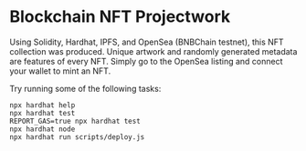 # Blockchain NFT Projectwork

Using Solidity, Hardhat, IPFS, and OpenSea (BNBChain testnet), this NFT collection was produced. Unique artwork and randomly generated metadata are features of every NFT. Simply go to the OpenSea listing and connect your wallet to mint an NFT.

Try running some of the following tasks:

```shell
npx hardhat help
npx hardhat test
REPORT_GAS=true npx hardhat test
npx hardhat node
npx hardhat run scripts/deploy.js
```
